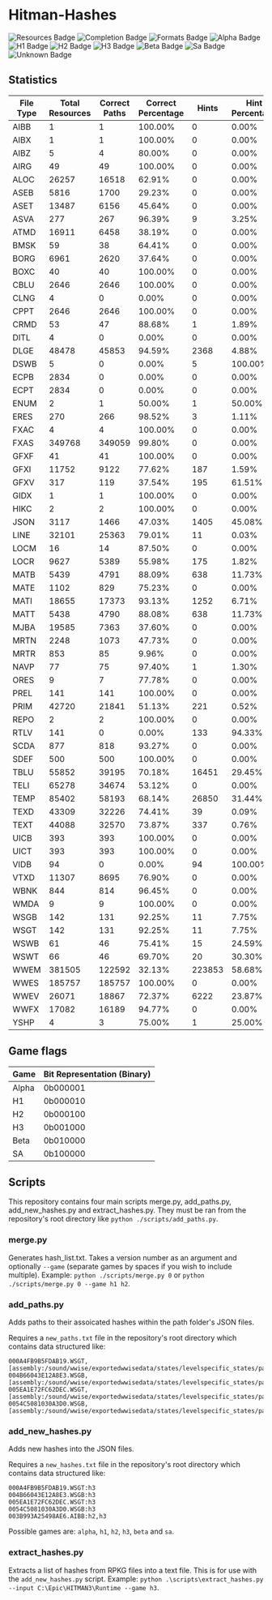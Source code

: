 # Hitman-Hashes
<!-- BADGES_START -->
![Resources Badge](https://img.shields.io/badge/Total%20Resources-1,551,972-blue.svg)
![Completion Badge](https://img.shields.io/badge/Total%20Completion-70.01%25-yellow.svg)
![Formats Badge](https://img.shields.io/badge/Formats%20completed-17/69-blue.svg)
![Alpha Badge](https://img.shields.io/badge/Alpha%20Completion-100.00%25-green.svg)
![H1 Badge](https://img.shields.io/badge/H1%20Completion-61.69%25-red.svg)
![H2 Badge](https://img.shields.io/badge/H2%20Completion-71.99%25-yellow.svg)
![H3 Badge](https://img.shields.io/badge/H3%20Completion-80.14%25-yellow.svg)
![Beta Badge](https://img.shields.io/badge/Beta%20Completion-49.96%25-red.svg)
![Sa Badge](https://img.shields.io/badge/Sa%20Completion-64.39%25-red.svg)
![Unknown Badge](https://img.shields.io/badge/Unknown%20Completion-67.31%25-red.svg)
<!-- BADGES_END -->
## Statistics
<!-- STATISTICS_TABLE_START -->
|File Type|Total Resources|Correct Paths|Correct Percentage|Hints |Hint Percentage|
|---------|---------------|-------------|------------------|------|---------------|
|AIBB     |1              |1            |100.00%           |0     |0.00%          |
|AIBX     |1              |1            |100.00%           |0     |0.00%          |
|AIBZ     |5              |4            |80.00%            |0     |0.00%          |
|AIRG     |49             |49           |100.00%           |0     |0.00%          |
|ALOC     |26257          |16518        |62.91%            |0     |0.00%          |
|ASEB     |5816           |1700         |29.23%            |0     |0.00%          |
|ASET     |13487          |6156         |45.64%            |0     |0.00%          |
|ASVA     |277            |267          |96.39%            |9     |3.25%          |
|ATMD     |16911          |6458         |38.19%            |0     |0.00%          |
|BMSK     |59             |38           |64.41%            |0     |0.00%          |
|BORG     |6961           |2620         |37.64%            |0     |0.00%          |
|BOXC     |40             |40           |100.00%           |0     |0.00%          |
|CBLU     |2646           |2646         |100.00%           |0     |0.00%          |
|CLNG     |4              |0            |0.00%             |0     |0.00%          |
|CPPT     |2646           |2646         |100.00%           |0     |0.00%          |
|CRMD     |53             |47           |88.68%            |1     |1.89%          |
|DITL     |4              |0            |0.00%             |0     |0.00%          |
|DLGE     |48478          |45853        |94.59%            |2368  |4.88%          |
|DSWB     |5              |0            |0.00%             |5     |100.00%        |
|ECPB     |2834           |0            |0.00%             |0     |0.00%          |
|ECPT     |2834           |0            |0.00%             |0     |0.00%          |
|ENUM     |2              |1            |50.00%            |1     |50.00%         |
|ERES     |270            |266          |98.52%            |3     |1.11%          |
|FXAC     |4              |4            |100.00%           |0     |0.00%          |
|FXAS     |349768         |349059       |99.80%            |0     |0.00%          |
|GFXF     |41             |41           |100.00%           |0     |0.00%          |
|GFXI     |11752          |9122         |77.62%            |187   |1.59%          |
|GFXV     |317            |119          |37.54%            |195   |61.51%         |
|GIDX     |1              |1            |100.00%           |0     |0.00%          |
|HIKC     |2              |2            |100.00%           |0     |0.00%          |
|JSON     |3117           |1466         |47.03%            |1405  |45.08%         |
|LINE     |32101          |25363        |79.01%            |11    |0.03%          |
|LOCM     |16             |14           |87.50%            |0     |0.00%          |
|LOCR     |9627           |5389         |55.98%            |175   |1.82%          |
|MATB     |5439           |4791         |88.09%            |638   |11.73%         |
|MATE     |1102           |829          |75.23%            |0     |0.00%          |
|MATI     |18655          |17373        |93.13%            |1252  |6.71%          |
|MATT     |5438           |4790         |88.08%            |638   |11.73%         |
|MJBA     |19585          |7363         |37.60%            |0     |0.00%          |
|MRTN     |2248           |1073         |47.73%            |0     |0.00%          |
|MRTR     |853            |85           |9.96%             |0     |0.00%          |
|NAVP     |77             |75           |97.40%            |1     |1.30%          |
|ORES     |9              |7            |77.78%            |0     |0.00%          |
|PREL     |141            |141          |100.00%           |0     |0.00%          |
|PRIM     |42720          |21841        |51.13%            |221   |0.52%          |
|REPO     |2              |2            |100.00%           |0     |0.00%          |
|RTLV     |141            |0            |0.00%             |133   |94.33%         |
|SCDA     |877            |818          |93.27%            |0     |0.00%          |
|SDEF     |500            |500          |100.00%           |0     |0.00%          |
|TBLU     |55852          |39195        |70.18%            |16451 |29.45%         |
|TELI     |65278          |34674        |53.12%            |0     |0.00%          |
|TEMP     |85402          |58193        |68.14%            |26850 |31.44%         |
|TEXD     |43309          |32226        |74.41%            |39    |0.09%          |
|TEXT     |44088          |32570        |73.87%            |337   |0.76%          |
|UICB     |393            |393          |100.00%           |0     |0.00%          |
|UICT     |393            |393          |100.00%           |0     |0.00%          |
|VIDB     |94             |0            |0.00%             |94    |100.00%        |
|VTXD     |11307          |8695         |76.90%            |0     |0.00%          |
|WBNK     |844            |814          |96.45%            |0     |0.00%          |
|WMDA     |9              |9            |100.00%           |0     |0.00%          |
|WSGB     |142            |131          |92.25%            |11    |7.75%          |
|WSGT     |142            |131          |92.25%            |11    |7.75%          |
|WSWB     |61             |46           |75.41%            |15    |24.59%         |
|WSWT     |66             |46           |69.70%            |20    |30.30%         |
|WWEM     |381505         |122592       |32.13%            |223853|58.68%         |
|WWES     |185757         |185757       |100.00%           |0     |0.00%          |
|WWEV     |26071          |18867        |72.37%            |6222  |23.87%         |
|WWFX     |17082          |16189        |94.77%            |0     |0.00%          |
|YSHP     |4              |3            |75.00%            |1     |25.00%         |
<!-- STATISTICS_TABLE_END -->

## Game flags
| Game  | Bit Representation (Binary) |
| ----- | --------------------------- |
| Alpha | 0b000001                    |
| H1    | 0b000010                    |
| H2    | 0b000100                    |
| H3    | 0b001000                    |
| Beta  | 0b010000                    |
| SA    | 0b100000                    |

## Scripts
This repository contains four main scripts merge.py, add_paths.py, add_new_hashes.py and extract_hashes.py. They must be ran from the repository's root directory like `python ./scripts/add_paths.py`.

### merge.py
Generates hash_list.txt. Takes a version number as an argument and optionally `--game` (separate games by spaces if you wish to include multiple). Example: `python ./scripts/merge.py 0` or `python ./scripts/merge.py 0 --game h1 h2`.

### add_paths.py
Adds paths to their assoicated hashes within the path folder's JSON files.

Requires a `new_paths.txt` file in the repository's root directory which contains data structured like:

```
000A4FB9B5FDAB19.WSGT,[assembly:/sound/wwise/exportedwwisedata/states/levelspecific_states/paris/fashionshowmusic_level_state.wwisestategroup].pc_entitytype
004B66043E12A8E3.WSGB,[assembly:/sound/wwise/exportedwwisedata/states/levelspecific_states/paris/fashionshowmusic_level_state.wwisestategroup].pc_entityblueprint
005EA1E72FC62DEC.WSGT,[assembly:/sound/wwise/exportedwwisedata/states/levelspecific_states/paris/paris_rain_puddle_state.wwisestategroup].pc_entitytype
0054C5081030A3D0.WSGB,[assembly:/sound/wwise/exportedwwisedata/states/levelspecific_states/paris/paris_rain_puddle_state.wwisestategroup].pc_entityblueprint
```

### add_new_hashes.py
Adds new hashes into the JSON files.

Requires a `new_hashes.txt` file in the repository's root directory which contains data structured like:

```
000A4FB9B5FDAB19.WSGT:h3
004B66043E12A8E3.WSGB:h3
005EA1E72FC62DEC.WSGT:h3
0054C5081030A3D0.WSGB:h3
003B993A25498AE6.AIBB:h2,h3
```

Possible games are: `alpha`, `h1`, `h2`, `h3`, `beta` and `sa`.

### extract_hashes.py
Extracts a list of hashes from RPKG files into a text file. This is for use with the `add_new_hashes.py` script. Example: `python .\scripts\extract_hashes.py --input C:\Epic\HITMAN3\Runtime --game h3`.